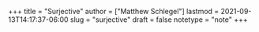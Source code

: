 +++
title = "Surjective"
author = ["Matthew Schlegel"]
lastmod = 2021-09-13T14:17:37-06:00
slug = "surjective"
draft = false
notetype = "note"
+++
